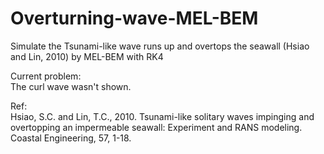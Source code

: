 # Overturning-wave-MEL-BEM
Simulate the Tsunami-like wave runs up and overtops the seawall (Hsiao and Lin, 2010) by MEL-BEM with RK4  

Current problem:  
The curl wave wasn't shown.  

Ref:  
Hsiao, S.C. and Lin, T.C., 2010. Tsunami-like solitary waves impinging and overtopping an impermeable seawall: Experiment and RANS modeling. Coastal Engineering, 57, 1-18.  
